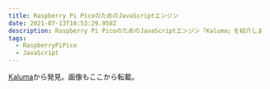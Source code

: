```yaml
---
title: Raspberry Pi PicoのためのJavaScriptエンジン
date: 2021-07-13T10:53:29.958Z
description: Raspberry Pi PicoのためのJavaScriptエンジン「Kaluma」を紹介します。
tags:
  - RaspberryPiPico
  - JavaScript
---
```

[Kaluma](https://kaluma.io/)から発見。画像もここから転載。

